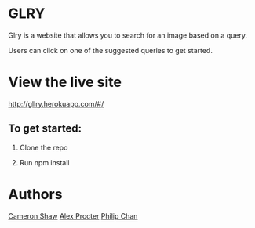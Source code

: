 # GLRY

  Glry is a website that allows you to search for an image based on a query.
  
  Users can click on one of the suggested queries to get started.
  
  
  # View the live site 
  
  http://gllry.herokuapp.com/#/
  
  
 ## To get started:
 
  1) Clone the repo
  
  2) Run npm install
  
  # Authors
  
  [Cameron Shaw](https://github.com/camshaw11)
  [Alex Procter](https://github.com/alexpppp)
  [Philip Chan](https://github.com/phil-chan)
